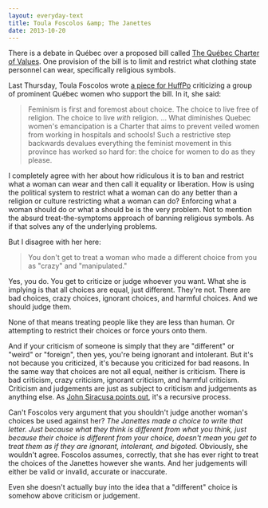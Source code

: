 ```yaml
---
layout: everyday-text
title: Toula Foscolos &amp; The Janettes
date: 2013-10-20
---
```


There is a debate in Québec over a proposed bill called [The Québec Charter of Values](http://cl.ly/3a0j1i080u2F). One provision of the bill is to limit and restrict what clothing state personnel can wear, specifically religious symbols.

Last Thursday, Toula Foscolos wrote [a piece for HuffPo](http://www.huffingtonpost.ca/toula-foscolos/quebec-charter-janettes_b_4115601.html) criticizing a group of prominent Québec women who support the bill. In it, she said:

> Feminism is first and foremost about choice. The choice to live free of religion. The choice to live *with* religion. … What diminishes Quebec women's emancipation is a Charter that aims to prevent veiled women from working in hospitals and schools! Such a restrictive step backwards devalues everything the feminist movement in this province has worked so hard for: the choice for women to do as they please.

I completely agree with her about how ridiculous it is to ban and restrict what a woman can wear and then call it equality or liberation. How is using the political system to restrict what a woman can do any better than a religion or culture restricting what a woman can do? Enforcing what a woman should do or what a should be is the very problem. Not to mention the absurd treat-the-symptoms approach of banning religious symbols. As if that solves any of the underlying problems.

But I disagree with her here:

> You don't get to treat a woman who made a different choice from you as "crazy" and "manipulated."

Yes, you do. You get to criticize or judge whoever you want. What she is implying is that all choices are equal, just different. They're not. There are bad choices, crazy choices, ignorant choices, and harmful choices. And we should judge them.

None of that means treating people like they are less than human. Or attempting to restrict their choices or force yours onto them.

And if your criticism of someone is simply that they are "different" or "weird" or "foreign", then yes, you're being ignorant and intolerant. But it's not because you criticized, it's because you criticized for bad reasons. In the same way that choices are not all equal, neither is criticism. There is bad criticism, crazy criticism, ignorant criticism, and harmful criticism. Criticism and judgements are just as subject to criticism and judgements as anything else. As [John Siracusa points out](http://arstechnica.com/staff/2009/05/hypercritical/), it's a recursive process.

Can't Foscolos very argument that you shouldn't judge another woman's choices be used against her? *The Janettes made a choice to write that letter. Just because what they think is different from what you think, just because their choice is different from your choice, doesn't mean you get to treat them as if they are ignorant, intolerant, and bigoted.* Obviously, she wouldn't agree. Foscolos assumes, correctly, that she has ever right to treat the choices of the Janettes however she wants. And her judgements will either be valid or invalid, accurate or inaccurate.

Even she doesn't actually buy into the idea that a "different" choice is somehow above criticism or judgement.